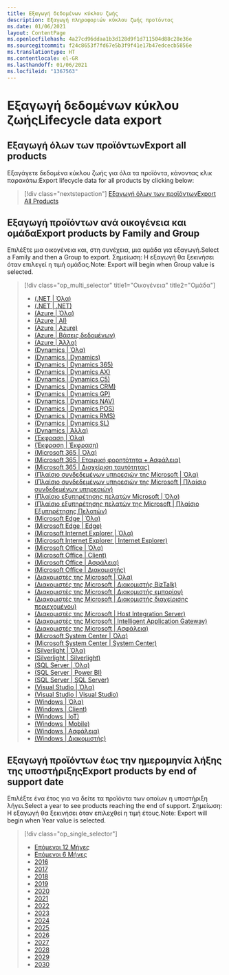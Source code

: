 ```yaml
---
title: Εξαγωγή δεδομένων κύκλου ζωής
description: Εξαγωγή πληροφοριών κύκλου ζωής προϊόντος
ms.date: 01/06/2021
layout: ContentPage
ms.openlocfilehash: 4a27cd96ddaa1b3d128d9f1d711504d88c28e36e
ms.sourcegitcommit: f24c8653f7fd67e5b3f9f41e17b47edcecb5856e
ms.translationtype: HT
ms.contentlocale: el-GR
ms.lasthandoff: 01/06/2021
ms.locfileid: "1367563"
---
```

# <a name="lifecycle-data-export"></a><span data-ttu-id="b7190-103">Εξαγωγή δεδομένων κύκλου ζωής</span><span class="sxs-lookup"><span data-stu-id="b7190-103">Lifecycle data export</span></span>

## <a name="export-all-products"></a><span data-ttu-id="b7190-104">Εξαγωγή όλων των προϊόντων</span><span class="sxs-lookup"><span data-stu-id="b7190-104">Export all products</span></span>
<span data-ttu-id="b7190-105">Εξαγάγετε δεδομένα κύκλου ζωής για όλα τα προϊόντα, κάνοντας κλικ παρακάτω:</span><span class="sxs-lookup"><span data-stu-id="b7190-105">Export lifecycle data for all products by clicking below:</span></span>

> [!div class="nextstepaction"]
> [<span data-ttu-id="b7190-106">Εξαγωγή όλων των προϊόντων</span><span class="sxs-lookup"><span data-stu-id="b7190-106">Export All Products</span></span>](https://app-omaha-prod.azurewebsites.net/api/PublishedListings/Export)

## <a name="export-products-by-family-and-group"></a><span data-ttu-id="b7190-107">Εξαγωγή προϊόντων ανά οικογένεια και ομάδα</span><span class="sxs-lookup"><span data-stu-id="b7190-107">Export products by Family and Group</span></span>
<span data-ttu-id="b7190-108">Επιλέξτε μια οικογένεια και, στη συνέχεια, μια ομάδα για εξαγωγή.</span><span class="sxs-lookup"><span data-stu-id="b7190-108">Select a Family and then a Group to export.</span></span> <span data-ttu-id="b7190-109">Σημείωση: Η εξαγωγή θα ξεκινήσει όταν επιλεγεί η τιμή ομάδας.</span><span class="sxs-lookup"><span data-stu-id="b7190-109">Note: Export will begin when Group value is selected.</span></span> 

> [!div class="op_multi_selector" title1="Οικογένεια" title2="Ομάδα"]
> - [(.NET | Όλα)](https://app-omaha-prod.azurewebsites.net/api/PublishedListings/Export(family='.NET'))
> - [(.NET | .NET)](https://app-omaha-prod.azurewebsites.net/api/PublishedListings/Export(family='.NET',group='.NET'))
> - [(Azure | Όλα)](https://app-omaha-prod.azurewebsites.net/api/PublishedListings/Export(family='Azure'))
> - [(Azure | AI)](https://app-omaha-prod.azurewebsites.net/api/PublishedListings/Export(family='Azure',group='AI'))
> - [(Azure | Azure)](https://app-omaha-prod.azurewebsites.net/api/PublishedListings/Export(family='Azure',group='Azure'))
> - [(Azure | Βάσεις δεδομένων)](https://app-omaha-prod.azurewebsites.net/api/PublishedListings/Export(family='Azure',group='Databases'))
> - [(Azure | Άλλα)](https://app-omaha-prod.azurewebsites.net/api/PublishedListings/Export(family='Azure',group='Other'))
> - [(Dynamics | Όλα)](https://app-omaha-prod.azurewebsites.net/api/PublishedListings/Export(family='Dynamics'))
> - [(Dynamics | Dynamics)](https://app-omaha-prod.azurewebsites.net/api/PublishedListings/Export(family='Dynamics',group='Dynamics'))
> - [(Dynamics | Dynamics 365)](https://app-omaha-prod.azurewebsites.net/api/PublishedListings/Export(family='Dynamics',group='Dynamics%20365'))
> - [(Dynamics | Dynamics AX)](https://app-omaha-prod.azurewebsites.net/api/PublishedListings/Export(family='Dynamics',group='Dynamics%20AX'))
> - [(Dynamics | Dynamics C5)](https://app-omaha-prod.azurewebsites.net/api/PublishedListings/Export(family='Dynamics',group='Dynamics%20C5'))
> - [(Dynamics | Dynamics CRM)](https://app-omaha-prod.azurewebsites.net/api/PublishedListings/Export(family='Dynamics',group='Dynamics%20CRM'))
> - [(Dynamics | Dynamics GP)](https://app-omaha-prod.azurewebsites.net/api/PublishedListings/Export(family='Dynamics',group='Dynamics%20GP'))
> - [(Dynamics | Dynamics NAV)](https://app-omaha-prod.azurewebsites.net/api/PublishedListings/Export(family='Dynamics',group='Dynamics%20NAV'))
> - [(Dynamics | Dynamics POS)](https://app-omaha-prod.azurewebsites.net/api/PublishedListings/Export(family='Dynamics',group='Dynamics%20POS'))
> - [(Dynamics | Dynamics RMS)](https://app-omaha-prod.azurewebsites.net/api/PublishedListings/Export(family='Dynamics',group='Dynamics%20RMS'))
> - [(Dynamics | Dynamics SL)](https://app-omaha-prod.azurewebsites.net/api/PublishedListings/Export(family='Dynamics',group='Dynamics%20SL'))
> - [(Dynamics | Άλλα)](https://app-omaha-prod.azurewebsites.net/api/PublishedListings/Export(family='Dynamics',group='Other'))
> - [(Έκφραση | Όλα)](https://app-omaha-prod.azurewebsites.net/api/PublishedListings/Export(family='Expression'))
> - [(Έκφραση | Έκφραση)](https://app-omaha-prod.azurewebsites.net/api/PublishedListings/Export(family='Expression',group='Expression'))
> - [(Microsoft 365 | Όλα)](https://app-omaha-prod.azurewebsites.net/api/PublishedListings/Export(family='Microsoft%20365'))
> - [(Microsoft 365 | Εταιρική φορητότητα + Ασφάλεια)](https://app-omaha-prod.azurewebsites.net/api/PublishedListings/Export(family='Microsoft%20365',group='Enterprise%20Mobility%20%2B%20Security'))
> - [(Microsoft 365 | Διαχείριση ταυτότητας)](https://app-omaha-prod.azurewebsites.net/api/PublishedListings/Export(family='Microsoft%20365',group='Identity%20Management'))
> - [(Πλαίσιο συνδεδεμένων υπηρεσιών της Microsoft | Όλα)](https://app-omaha-prod.azurewebsites.net/api/PublishedListings/Export(family='Microsoft%20Connected%20Services%20Framework'))
> - [(Πλαίσιο συνδεδεμένων υπηρεσιών της Microsoft | Πλαίσιο συνδεδεμένων υπηρεσιών)](https://app-omaha-prod.azurewebsites.net/api/PublishedListings/Export(family='Microsoft%20Connected%20Services%20Framework',group='Connected%20Services%20Framework'))
> - [(Πλαίσιο εξυπηρέτησης πελατών Microsoft | Όλα)](https://app-omaha-prod.azurewebsites.net/api/PublishedListings/Export(family='Microsoft%20Customer%20Care%20Framework'))
> - [(Πλαίσιο εξυπηρέτησης πελατών της Microsoft | Πλαίσιο Εξυπηρέτησης Πελατών)](https://app-omaha-prod.azurewebsites.net/api/PublishedListings/Export(family='Microsoft%20Customer%20Care%20Framework',group='Customer%20Care%20Framework'))
> - [(Microsoft Edge | Όλα)](https://app-omaha-prod.azurewebsites.net/api/PublishedListings/Export(family='Microsoft%20Edge'))
> - [(Microsoft Edge | Edge)](https://app-omaha-prod.azurewebsites.net/api/PublishedListings/Export(family='Microsoft%20Edge',group='Edge'))
> - [(Microsoft Internet Explorer | Όλα)](https://app-omaha-prod.azurewebsites.net/api/PublishedListings/Export(family='Microsoft%20Internet%20Explorer'))
> - [(Microsoft Internet Explorer | Internet Explorer)](https://app-omaha-prod.azurewebsites.net/api/PublishedListings/Export(family='Microsoft%20Internet%20Explorer',group='Internet%20Explorer'))
> - [(Microsoft Office | Όλα)](https://app-omaha-prod.azurewebsites.net/api/PublishedListings/Export(family='Microsoft%20Office'))
> - [(Microsoft Office | Client)](https://app-omaha-prod.azurewebsites.net/api/PublishedListings/Export(family='Microsoft%20Office',group='Client'))
> - [(Microsoft Office | Ασφάλεια)](https://app-omaha-prod.azurewebsites.net/api/PublishedListings/Export(family='Microsoft%20Office',group='Security'))
> - [(Microsoft Office | Διακομιστής)](https://app-omaha-prod.azurewebsites.net/api/PublishedListings/Export(family='Microsoft%20Office',group='Server'))
> - [(Διακομιστές της Microsoft | Όλα)](https://app-omaha-prod.azurewebsites.net/api/PublishedListings/Export(family='Microsoft%20Servers'))
> - [(Διακομιστές της Microsoft | Διακομιστής BizTalk)](https://app-omaha-prod.azurewebsites.net/api/PublishedListings/Export(family='Microsoft%20Servers',group='BizTalk%20Server'))
> - [(Διακομιστές της Microsoft | Διακομιστής εμπορίου)](https://app-omaha-prod.azurewebsites.net/api/PublishedListings/Export(family='Microsoft%20Servers',group='Commerce%20Server'))
> - [(Διακομιστές της Microsoft | Διακομιστής διαχείρισης περιεχομένου)](https://app-omaha-prod.azurewebsites.net/api/PublishedListings/Export(family='Microsoft%20Servers',group='Content%20Management%20Server'))
> - [(Διακομιστές της Microsoft | Host Integration Server)](https://app-omaha-prod.azurewebsites.net/api/PublishedListings/Export(family='Microsoft%20Servers',group='Host%20Integration%20Server'))
> - [(Διακομιστές της Microsoft | Intelligent Application Gateway)](https://app-omaha-prod.azurewebsites.net/api/PublishedListings/Export(family='Microsoft%20Servers',group='Intelligent%20Application%20Gateway'))
> - [(Διακομιστές της Microsoft | Ασφάλεια)](https://app-omaha-prod.azurewebsites.net/api/PublishedListings/Export(family='Microsoft%20Servers',group='Security'))
> - [(Microsoft System Center | Όλα)](https://app-omaha-prod.azurewebsites.net/api/PublishedListings/Export(family='Microsoft%20System%20Center'))
> - [(Microsoft System Center | System Center)](https://app-omaha-prod.azurewebsites.net/api/PublishedListings/Export(family='Microsoft%20System%20Center',group='System%20Center'))
> - [(Silverlight | Όλα)](https://app-omaha-prod.azurewebsites.net/api/PublishedListings/Export(family='Silverlight'))
> - [(Silverlight | Silverlight)](https://app-omaha-prod.azurewebsites.net/api/PublishedListings/Export(family='Silverlight',group='Silverlight'))
> - [(SQL Server | Όλα)](https://app-omaha-prod.azurewebsites.net/api/PublishedListings/Export(family='SQL%20Server'))
> - [(SQL Server | Power BI)](https://app-omaha-prod.azurewebsites.net/api/PublishedListings/Export(family='SQL%20Server',group='Power%20BI'))
> - [(SQL Server | SQL Server)](https://app-omaha-prod.azurewebsites.net/api/PublishedListings/Export(family='SQL%20Server',group='SQL%20Server'))
> - [(Visual Studio | Όλα)](https://app-omaha-prod.azurewebsites.net/api/PublishedListings/Export(family='Visual%20Studio'))
> - [(Visual Studio | Visual Studio)](https://app-omaha-prod.azurewebsites.net/api/PublishedListings/Export(family='Visual%20Studio',group='Visual%20Studio'))
> - [(Windows | Όλα)](https://app-omaha-prod.azurewebsites.net/api/PublishedListings/Export(family='Windows'))
> - [(Windows | Client)](https://app-omaha-prod.azurewebsites.net/api/PublishedListings/Export(family='Windows',group='Client'))
> - [(Windows | IoT)](https://app-omaha-prod.azurewebsites.net/api/PublishedListings/Export(family='Windows',group='IoT'))
> - [(Windows | Mobile)](https://app-omaha-prod.azurewebsites.net/api/PublishedListings/Export(family='Windows',group='Mobile'))
> - [(Windows | Ασφάλεια)](https://app-omaha-prod.azurewebsites.net/api/PublishedListings/Export(family='Windows',group='Security'))
> - [(Windows | Διακομιστής)](https://app-omaha-prod.azurewebsites.net/api/PublishedListings/Export(family='Windows',group='Server'))

## <a name="export-products-by-end-of-support-date"></a><span data-ttu-id="b7190-170">Εξαγωγή προϊόντων έως την ημερομηνία λήξης της υποστήριξης</span><span class="sxs-lookup"><span data-stu-id="b7190-170">Export products by end of support date</span></span>
<span data-ttu-id="b7190-171">Επιλέξτε ένα έτος για να δείτε τα προϊόντα των οποίων η υποστήριξη λήγει.</span><span class="sxs-lookup"><span data-stu-id="b7190-171">Select a year to see products reaching the end of support.</span></span> <span data-ttu-id="b7190-172">Σημείωση: Η εξαγωγή θα ξεκινήσει όταν επιλεχθεί η τιμή έτους.</span><span class="sxs-lookup"><span data-stu-id="b7190-172">Note: Export will begin when Year value is selected.</span></span>

> [!div class="op_single_selector"]
> - [Επόμενοι 12 Μήνες](https://app-omaha-prod.azurewebsites.net/api/PublishedListings/Export(endOfSupportMonths=12))
> - [Επόμενοι 6 Μήνες](https://app-omaha-prod.azurewebsites.net/api/PublishedListings/Export(endOfSupportMonths=6))
> - [2016](https://app-omaha-prod.azurewebsites.net/api/PublishedListings/Export(endOfSupportYear=2016))
> - [2017](https://app-omaha-prod.azurewebsites.net/api/PublishedListings/Export(endOfSupportYear=2017))
> - [2018](https://app-omaha-prod.azurewebsites.net/api/PublishedListings/Export(endOfSupportYear=2018))
> - [2019](https://app-omaha-prod.azurewebsites.net/api/PublishedListings/Export(endOfSupportYear=2019))
> - [2020](https://app-omaha-prod.azurewebsites.net/api/PublishedListings/Export(endOfSupportYear=2020))
> - [2021](https://app-omaha-prod.azurewebsites.net/api/PublishedListings/Export(endOfSupportYear=2021))
> - [2022](https://app-omaha-prod.azurewebsites.net/api/PublishedListings/Export(endOfSupportYear=2022))
> - [2023](https://app-omaha-prod.azurewebsites.net/api/PublishedListings/Export(endOfSupportYear=2023))
> - [2024](https://app-omaha-prod.azurewebsites.net/api/PublishedListings/Export(endOfSupportYear=2024))
> - [2025](https://app-omaha-prod.azurewebsites.net/api/PublishedListings/Export(endOfSupportYear=2025))
> - [2026](https://app-omaha-prod.azurewebsites.net/api/PublishedListings/Export(endOfSupportYear=2026))
> - [2027](https://app-omaha-prod.azurewebsites.net/api/PublishedListings/Export(endOfSupportYear=2027))
> - [2028](https://app-omaha-prod.azurewebsites.net/api/PublishedListings/Export(endOfSupportYear=2028))
> - [2029](https://app-omaha-prod.azurewebsites.net/api/PublishedListings/Export(endOfSupportYear=2029))
> - [2030](https://app-omaha-prod.azurewebsites.net/api/PublishedListings/Export(endOfSupportYear=2030))
